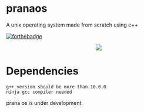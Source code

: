 # pranaos
A unix operating system made from scratch using c++

[![forthebadge](https://forthebadge.com/images/badges/made-with-c-plus-plus.svg)](https://forthebadge.com)

<p align='center'>
  <img src='https://github.com/krishpranav/pranaos/blob/master/Images/pranaos.jpg'>
</p>

# Dependencies
```
g++ version should be more than 10.0.0
ninja gcc compiler needed
```

prana os is under development
